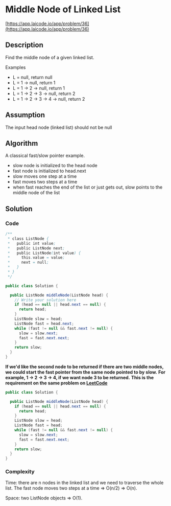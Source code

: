 <!----- Conversion time: 0.72 seconds.


Using this Markdown file:

1. Cut and paste this output into your source file.
2. See the notes and action items below regarding this conversion run.
3. Check the rendered output (headings, lists, code blocks, tables) for proper
   formatting and use a linkchecker before you publish this page.

Conversion notes:

* GD2md-html version 1.0β13
* Tue Jan 15 2019 19:50:58 GMT-0800 (PST)
* Source doc: https://docs.google.com/open?id=1clXbTROoX1eImLApW5sq538ZO_yjc6Jq5s5JsloDaR4
----->

# Middle Node of Linked List

[https://app.laicode.io/app/problem/36](https://app.laicode.io/app/problem/36)

## Description

Find the middle node of a given linked list.

Examples

- L = null, return null
- L = 1 -> null, return 1
- L = 1 -> 2 -> null, return 1
- L = 1 -> 2 -> 3 -> null, return 2
- L = 1 -> 2 -> 3 -> 4 -> null, return 2

## Assumption

The input head node (linked list) should not be null

## Algorithm

A classical fast/slow pointer example.

- slow node is initialized to the head node
- fast node is initialized to head.next
- slow moves one step at a time
- fast moves two steps at a time
- when fast reaches the end of the list or just gets out, slow points to the middle node of the list

## Solution

### Code

```java
/**
 * class ListNode {
 *   public int value;
 *   public ListNode next;
 *   public ListNode(int value) {
 *     this.value = value;
 *     next = null;
 *   }
 * }
 */

public class Solution {

  public ListNode middleNode(ListNode head) {
    // Write your solution here
    if (head == null || head.next == null) {
      return head;
    }
    ListNode slow = head;
    ListNode fast = head.next;
    while (fast != null && fast.next != null) {
      slow = slow.next;
      fast = fast.next.next;
    }
    return slow;
  }
}
```

****If we'd like the second node to be returned if there are two middle nodes, we could start the fast pointer from the same node pointed to by slow.****
**For example, 1 -> 2 -> 3 -> 4, if we want node 3 to be returned.**
**This is the requirement on the same problem on [LeetCode](https://leetcode.com/problems/middle-of-the-linked-list/description/)**

```java
public class Solution {

  public ListNode middleNode(ListNode head) {
    if (head == null || head.next == null) {
      return head;
    }
    ListNode slow = head;
    ListNode fast = head;
    while (fast != null && fast.next != null) {
      slow = slow.next;
      fast = fast.next.next;
    }
    return slow;
  }
}
```

### Complexity

Time: there are n nodes in the linked list and we need to traverse the whole list. The fast node moves two steps at a time ⇒ O(n/2) ⇒ O(n).

Space: two ListNode objects ⇒ O(1).

<!-- GD2md-html version 1.0β13 -->
